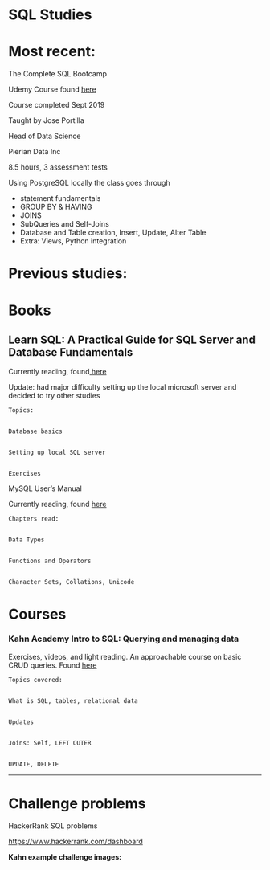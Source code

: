 
# SQL Studies
# Most recent:

The Complete SQL Bootcamp

Udemy Course found [here](https://www.udemy.com/course/the-complete-sql-bootcamp/)

Course completed Sept 2019

Taught by Jose Portilla 

Head of Data Science

Pierian Data Inc

8.5 hours, 3 assessment tests

Using PostgreSQL locally the class goes through

*   statement fundamentals
*   GROUP BY & HAVING
*   JOINS
*   SubQueries and Self-Joins
*   Database and Table creation, Insert, Update, Alter Table
*   Extra: Views, Python integration


# Previous studies:


# Books


## Learn SQL: A Practical Guide for SQL Server and Database Fundamentals

Currently reading, found[ here](https://smile.amazon.com/Learn-SQL-Practical-Database-Fundamentals-ebook/dp/B07D5S2W4Y?_encoding=UTF8&redirect=true&ref_=ku_mi_rw_edp)

Update: had major difficulty setting up the local microsoft server and decided to try other studies


    Topics:


    Database basics


    Setting up local SQL server


    Exercises

MySQL User’s Manual

Currently reading, found [here ](https://dev.mysql.com/doc/refman/8.0/en/)


    Chapters read:


    Data Types


    Functions and Operators


    Character Sets, Collations, Unicode


# Courses 


### Kahn Academy Intro to SQL: Querying and managing data

Exercises, videos, and light reading. An approachable course on basic CRUD queries. Found [here](https://www.khanacademy.org/computing/computer-programming/sql)


    Topics covered:


    What is SQL, tables, relational data


    Updates 


    Joins: Self, LEFT OUTER


    UPDATE, DELETE

** **


# Challenge problems

HackerRank SQL problems 

https://www.hackerrank.com/dashboard

**Kahn example challenge images:**
